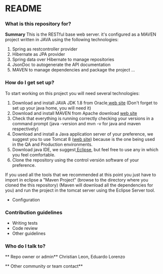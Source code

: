 # README #


### What is this repository for? ###
**Summary**
This is the RESTful base web server.
it's configured as a MAVEN project written in JAVA using the following technologies:

1. Spring as restcontroller provider
2. Hibernate as JPA provider
3. Spring data over Hibernate to manage repositories
4. JsonDoc to autogenerate the API documentation
5. MAVEN to manage dependencies and package the project
...

### How do I get set up? ###

To start working on this project you will need several technologies:

1. Download and install JAVA JDK 1.8 from Oracle[ web site](http://www.oracle.com/technetwork/java/javase/downloads/jdk8-downloads-2133151.html)
(Don't forget to set up your java home, you will need it)
2. Download and install MAVEN from Apache download  [web site](https://maven.apache.org/download.cgi)
3. Check that everything is running correctly checking your versions in a command prompt (java -version and mvn -v for java and maven respectively)
4. Download and install a Java application server of your preference, we suggest you to use Tomcat 8 ([web site](http://tomcat.apache.org/download-80.cgi)) because is the one being used in the QA and Production environments. 
5. Download java IDE, we suggest[ Eclipse](https://www.eclipse.org/downloads/), but feel free to use any in which you feel comfortable.
6. Clone the repository using the control versión software of your preference.

If you used all the tools that we recommended at this point you just have to import in eclipse a "Maven Project" (browse to the directory where you cloned the this repository)
(Maven will download all the dependencies for you) and run the project in the tomcat server using the Eclipse Server tool.




* Configuration


### Contribution guidelines ###

* Writing tests
* Code review
* Other guidelines

### Who do I talk to? ###

** Repo owner or admin**
Christian Leon, Eduardo Lorenzo

** Other community or team contact**
